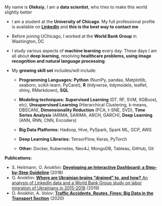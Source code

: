 My name is **Oleksiy**, I am a **data scientist**, who tries to make this world slightly better

* I am a student at the **University of Chicago**. My full professional profile is available on [**LinkedIn**](https://www.linkedin.com/in/oanokhin/) and **this is the best way to contact me**

* Before joining UChicago, I worked at the **World Bank Group** in Washington, DC

* I study various aspects of **machine learning** every day. These days I am all about **deep learning**, resolving **healthcare problems, using image recognition and natural language processing**

* My **growing skill set** includes/will include:

  + **Programming Languages:** **Python** (NumPy, pandas, Matplotlib, seaborn, scikit-learn, PyCaret), **R** (tidyverse, tidymodels, leaflet, shiny, RMarkdown), **SQL**

  + **Modeling techniques:** **Supervised Learning** (DT, RF, SVM, XGBoost, etc), **Unsupervised Learning** (Hierarchical Clustering, k-means, DBSCAN), **Dimensionality Reduction** (PCA, t-SNE, SVD), **Time Series Analysis** (ARIMA, SARIMA, ARCH, GARCH), **Deep Learning** (ANN, RNN, CNN, Encoders)

  + **Big Data Platforms:** Hadoop, Hive, PySpark, Spark ML, GCP, AWS

  + **Deep Learning Libraries:** TensorFlow, Keras, PyTorch

  + **Other:** Docker, Kubernetes, Neo4J, MongoDB, Tableau, GitHub, Git
  
**Publications:**

- S. Heitmann, O. Anokhin: [**Developing an Interactive Dashboard: a Step-by-Step Guideline**](https://drive.google.com/file/d/1VcySMmv1C8SF8c-a19QHrWgCzV8qJECh/view?usp=sharing) (2018)
- O. Anokhin: [**Where are Ukrainian brains “drained” to, and how?** An analysis of LinkedIn data and a World Bank Group study on labor migration of Ukrainians in 2015-2018](https://voxukraine.org/en/where-are-ukrainian-brains-drained-to-and-how/) (2019)
- O. Anokhin, A. Volov: [**Traffic Accidents, Routes, Fines: Big Data in the Transport Section**](https://voxukraine.org/en/traffic-accidents-routes-fines-big-data-in-the-transport-section/) (2020)

